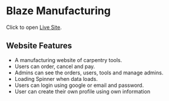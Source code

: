 # Blaze Manufacturing

Click to open [Live Site](https://blaze-manufacturing.netlify.app/).

## Website Features
 - A manufacturing website of carpentry tools.
 - Users can order, cancel and pay.
 - Admins can see the orders, users, tools and manage admins.
 - Loading Spinner when data loads.
 - Users can login using google or email and password.
 - User can create their own profile using own information